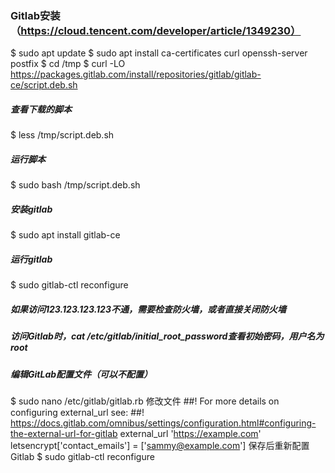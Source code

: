 ### Gitlab安装（https://cloud.tencent.com/developer/article/1349230）


$ sudo apt update
$ sudo apt install ca-certificates curl openssh-server postfix
$ cd /tmp
$ curl -LO https://packages.gitlab.com/install/repositories/gitlab/gitlab-ce/script.deb.sh

##### 查看下载的脚本
$ less /tmp/script.deb.sh

##### 运行脚本
$ sudo bash /tmp/script.deb.sh

##### 安装gitlab
$ sudo apt install gitlab-ce

##### 运行gitlab
$ sudo gitlab-ctl reconfigure

##### 如果访问123.123.123.123不通，需要检查防火墙，或者直接关闭防火墙

##### 访问Gitlab时，cat /etc/gitlab/initial_root_password查看初始密码，用户名为root

##### 编辑GitLab配置文件（可以不配置）
$ sudo nano /etc/gitlab/gitlab.rb
修改文件
##! For more details on configuring external_url see:
##! https://docs.gitlab.com/omnibus/settings/configuration.html#configuring-the-external-url-for-gitlab
external_url 'https://example.com'
letsencrypt['contact_emails'] = ['sammy@example.com']
保存后重新配置Gitlab
$ sudo gitlab-ctl reconfigure



